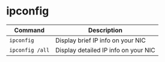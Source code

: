 # ipconfig

| **Command** | **Description** |
|-------------|-----------------|
| `ipconfig` | Display brief IP info on your NIC |
| `ipconfig /all` | Display detailed IP info on your NIC |